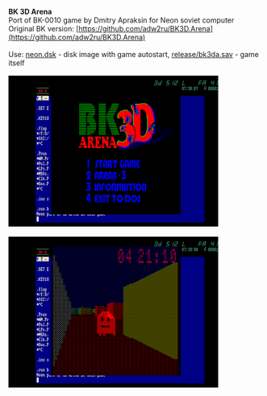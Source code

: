**BK 3D Arena**<br />
Port of BK-0010 game by Dmitry Apraksin for Neon soviet computer<br />
Original BK version: [https://github.com/adw2ru/BK3D.Arena](https://github.com/adw2ru/BK3D.Arena)<br />
<br />
Use: [neon.dsk](/neon.dsk?raw=true) - disk image with game autostart, [release/bk3da.sav](/release/bk3da.sav?raw=true) - game itself<br />
<br />
![Screenshot 1](/screenshots/bk3da_neon_1.png?raw=true)<br />
<br />
![Screenshot 2](/screenshots/bk3da_neon_2.png?raw=true)<br />
